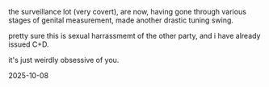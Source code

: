 the surveillance lot (very covert), are now, having gone through various stages of genital measurement, made another drastic tuning swing.  

pretty sure this is sexual harrassmemt of the other party, and i have already issued C+D.  

it's just weirdly obsessive of you.  

2025-10-08
